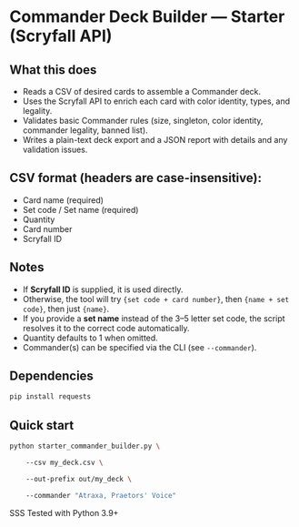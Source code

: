 # Commander Deck Builder — Starter (Scryfall API)

## What this does
- Reads a CSV of desired cards to assemble a Commander deck.
- Uses the Scryfall API to enrich each card with color identity, types, and legality.
- Validates basic Commander rules (size, singleton, color identity, commander legality, banned list).
- Writes a plain-text deck export and a JSON report with details and any validation issues.

## CSV format (headers are case-insensitive):
- Card name (required)
- Set code / Set name (required)
- Quantity
- Card number
- Scryfall ID

## Notes
- If **Scryfall ID** is supplied, it is used directly.
- Otherwise, the tool will try `{set code + card number}`, then `{name + set code}`, then just `{name}`.
- If you provide a **set name** instead of the 3–5 letter set code, the script resolves it to the correct code automatically.
- Quantity defaults to 1 when omitted.
- Commander(s) can be specified via the CLI (see `--commander`).

## Dependencies
```bash
pip install requests
```

## Quick start

```bash
python starter_commander_builder.py \

    --csv my_deck.csv \

    --out-prefix out/my_deck \

    --commander "Atraxa, Praetors' Voice"
```
SSS
Tested with Python 3.9+